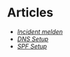 # Articles

- [*Incident melden*](./incident_melden)
- [*DNS Setup*](./DNS_setup)
- [*SPF Setup*](./SPF_setup)
